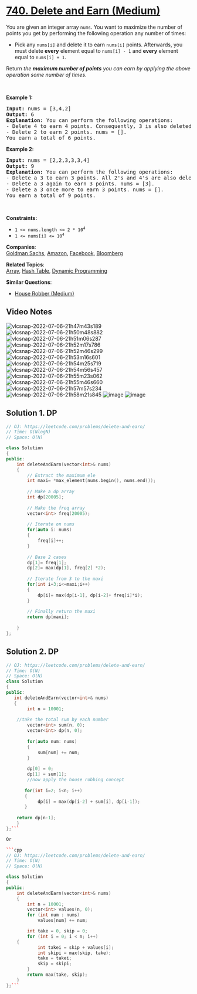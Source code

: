 # [740. Delete and Earn (Medium)](https://leetcode.com/problems/delete-and-earn/)

<p>You are given an integer array <code>nums</code>. You want to maximize the number of points you get by performing the following operation any number of times:</p>

<ul>
	<li>Pick any <code>nums[i]</code> and delete it to earn <code>nums[i]</code> points. Afterwards, you must delete <b>every</b> element equal to <code>nums[i] - 1</code> and <strong>every</strong> element equal to <code>nums[i] + 1</code>.</li>
</ul>

<p>Return <em>the <strong>maximum number of points</strong> you can earn by applying the above operation some number of times</em>.</p>

<p>&nbsp;</p>
<p><strong>Example 1:</strong></p>

<pre><strong>Input:</strong> nums = [3,4,2]
<strong>Output:</strong> 6
<strong>Explanation:</strong> You can perform the following operations:
- Delete 4 to earn 4 points. Consequently, 3 is also deleted. nums = [2].
- Delete 2 to earn 2 points. nums = [].
You earn a total of 6 points.
</pre>

<p><strong>Example 2:</strong></p>

<pre><strong>Input:</strong> nums = [2,2,3,3,3,4]
<strong>Output:</strong> 9
<strong>Explanation:</strong> You can perform the following operations:
- Delete a 3 to earn 3 points. All 2's and 4's are also deleted. nums = [3,3].
- Delete a 3 again to earn 3 points. nums = [3].
- Delete a 3 once more to earn 3 points. nums = [].
You earn a total of 9 points.</pre>

<p>&nbsp;</p>
<p><strong>Constraints:</strong></p>

<ul>
	<li><code>1 &lt;= nums.length &lt;= 2 * 10<sup>4</sup></code></li>
	<li><code>1 &lt;= nums[i] &lt;= 10<sup>4</sup></code></li>
</ul>


**Companies**:  
[Goldman Sachs](https://leetcode.com/company/goldman-sachs), [Amazon](https://leetcode.com/company/amazon), [Facebook](https://leetcode.com/company/facebook), [Bloomberg](https://leetcode.com/company/bloomberg)

**Related Topics**:  
[Array](https://leetcode.com/tag/array/), [Hash Table](https://leetcode.com/tag/hash-table/), [Dynamic Programming](https://leetcode.com/tag/dynamic-programming/)

**Similar Questions**:
* [House Robber (Medium)](https://leetcode.com/problems/house-robber/)

## Video Notes

![vlcsnap-2022-07-06-21h47m43s189](https://user-images.githubusercontent.com/37560890/177676340-74795ab6-24df-4930-bb71-c2bfbb74413d.png)
![vlcsnap-2022-07-06-21h50m48s882](https://user-images.githubusercontent.com/37560890/177676345-746f3bfd-75c8-4d7a-85d3-aa0513e5a6a7.png)
![vlcsnap-2022-07-06-21h51m06s287](https://user-images.githubusercontent.com/37560890/177676346-fa7b76c1-a6f2-4ecc-8f81-e3aba63df269.png)
![vlcsnap-2022-07-06-21h52m17s786](https://user-images.githubusercontent.com/37560890/177676348-a5512cee-91cb-419d-bd4e-43d1cf5331c1.png)
![vlcsnap-2022-07-06-21h52m46s299](https://user-images.githubusercontent.com/37560890/177676352-66883e58-3bf9-46ab-9d61-cd7bbb7bd0c8.png)
![vlcsnap-2022-07-06-21h53m16s601](https://user-images.githubusercontent.com/37560890/177676353-0c3670a8-c9d5-49a2-b344-84598d01d5fe.png)
![vlcsnap-2022-07-06-21h54m25s719](https://user-images.githubusercontent.com/37560890/177676356-2e92a680-3b18-473c-a739-55428d5eab95.png)
![vlcsnap-2022-07-06-21h54m56s457](https://user-images.githubusercontent.com/37560890/177676361-0b22b3ec-7c7e-45fa-8805-cf657aeb370c.png)
![vlcsnap-2022-07-06-21h55m23s062](https://user-images.githubusercontent.com/37560890/177676363-8a57beff-1d5b-4ac3-9e90-db95c0e59526.png)
![vlcsnap-2022-07-06-21h55m46s660](https://user-images.githubusercontent.com/37560890/177676364-c4c10e09-b8c4-4b80-aef6-42f88850ce68.png)
![vlcsnap-2022-07-06-21h57m57s234](https://user-images.githubusercontent.com/37560890/177676367-bfb5cfd6-8744-4921-8916-5a7a185d5876.png)
![vlcsnap-2022-07-06-21h58m21s845](https://user-images.githubusercontent.com/37560890/177676369-12388e2d-f3ef-4bc9-8b24-3d187548b9bf.png)
![image](https://user-images.githubusercontent.com/37560890/177677241-e11c7da4-71ce-40d0-b3c8-df14f9e8e15f.png)
![image](https://user-images.githubusercontent.com/37560890/177677608-0238ac24-e53b-4931-b7fc-f54be5221443.png)


## Solution 1. DP

```cpp
// OJ: https://leetcode.com/problems/delete-and-earn/
// Time: O(NlogN)
// Space: O(N)

class Solution 
{
public:
    int deleteAndEarn(vector<int>& nums) 
    {
        // Extract the maximum ele
        int maxi= *max_element(nums.begin(), nums.end());
        
        // Make a dp array
        int dp[20005];
        
        // Make the freq array
        vector<int> freq(20005);
        
        // Iterate on nums
        for(auto i: nums)
        {
            freq[i]++;
        }
        
        // Base 2 cases
        dp[1]= freq[1];
        dp[2]= max(dp[1], freq[2] *2);
        
        // Iterate from 3 to the maxi
        for(int i=3;i<=maxi;i++)
        {
            dp[i]= max(dp[i-1], dp[i-2]+ freq[i]*i);
        }
        
        // Finally return the maxi
        return dp[maxi];
        
    }
};
```

## Solution 2. DP

```cpp
// OJ: https://leetcode.com/problems/delete-and-earn/
// Time: O(N)
// Space: O(N)
class Solution 
{
public:
   int deleteAndEarn(vector<int>& nums) 
   {
        int n = 10001;
    
	//take the total sum by each number
        vector<int> sum(n, 0);
        vector<int> dp(n, 0);
    
        for(auto num: nums)
        {
            sum[num] += num;
        }
    
        dp[0] = 0;
        dp[1] = sum[1];
        //now apply the house robbing concept
        
       for(int i=2; i<n; i++)
       {
            dp[i] = max(dp[i-2] + sum[i], dp[i-1]);
       }
    
    return dp[n-1];
    }
};```

Or

```cpp
// OJ: https://leetcode.com/problems/delete-and-earn/
// Time: O(N)
// Space: O(N)

class Solution 
{
public:
    int deleteAndEarn(vector<int>& nums) 
    {
        int n = 10001;
        vector<int> values(n, 0);
        for (int num : nums)
            values[num] += num;

        int take = 0, skip = 0;
        for (int i = 0; i < n; i++) 
	{
            int takei = skip + values[i];
            int skipi = max(skip, take);
            take = takei;
            skip = skipi;
        }
        return max(take, skip);
    }
};```
